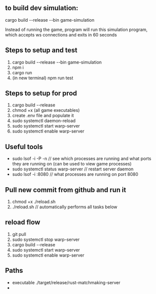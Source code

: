 

## to build dev simulation: 
cargo build --release --bin game-simulation

Instead of running the game, program will run this simulation program, which accepts ws connections and exits in 60 seconds


## Steps to setup and test
1. cargo build --release --bin game-simulation
2. npm i
3. cargo run
4. (in new terminal) npm run test

## Steps to setup for prod
1. cargo build --release
2. chmod +x (all game executables)
3. create .env file and populate it
4. sudo systemctl daemon-reload 
5. sudo systemctl start warp-server 
6. sudo systemctl enable warp-server


## Useful tools
- sudo lsof -i -P -n // see which processes are running and what ports they are running on (can be used to view game processes)
- sudo systemctl status warp-server // restart server daemon
- sudo lsof -i :8080 // what processes are running on port 8080

## Pull new commit from github and run it
1. chmod +x ./reload.sh
2. ./reload.sh // automatically performs all tasks below

## reload flow
1. git pull
2. sudo systemctl stop warp-server
3. cargo build --release
4. sudo systemctl start warp-server
5. sudo systemctl enable warp-server

## Paths
- executable ./target/release/rust-matchmaking-server
- 
